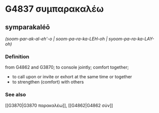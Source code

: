 # G4837 συμπαρακαλέω

## symparakaléō

_(soom-par-ak-al-eh'-o | soom-pa-ra-ka-LEH-oh | syoom-pa-ra-ka-LAY-oh)_

### Definition

from G4862 and G3870; to console jointly; comfort together; 

- to call upon or invite or exhort at the same time or together
- to strengthen (comfort) with others

### See also

[[G3870|G3870 παρακαλέω]], [[G4862|G4862 σύν]]
